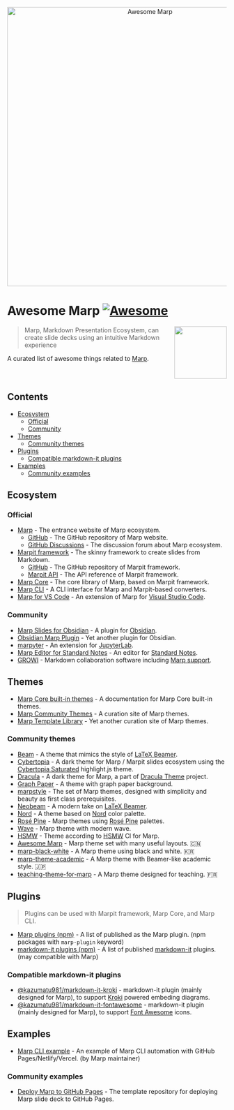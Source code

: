 <!-- lint disable awesome-git-repo-age -->

<p align="center">
  <img src="./awesome-marp.png" alt="Awesome Marp" width="640">
</p>

# Awesome Marp [![Awesome](https://awesome.re/badge-flat.svg)](https://awesome.re)

<a href="https://marp.app"><img src="https://marp.app/favicon.png" align="right" width="120" height="120" /></a>

> Marp, Markdown Presentation Ecosystem, can create slide decks using an intuitive Markdown experience

A curated list of awesome things related to [Marp].

[marp]: https://marp.app

<br clear="all" />

## Contents<!-- omit in toc -->

- [Ecosystem](#ecosystem)
  - [Official](#official)
  - [Community](#community)
- [Themes](#themes)
  - [Community themes](#community-themes)
- [Plugins](#plugins)
  - [Compatible markdown-it plugins](#compatible-markdown-it-plugins)
- [Examples](#examples)
  - [Community examples](#community-examples)

## Ecosystem

### Official

- [Marp] - The entrance website of Marp ecosystem.
  - [GitHub](https://github.com/marp-team/marp) - The GitHub repository of Marp website.
  - [GitHub Discussions](https://github.com/orgs/marp-team/discussions) - The discussion forum about Marp ecosystem.
- [Marpit framework](https://marpit.marp.app) - The skinny framework to create slides from Markdown.
  - [GitHub](https://github.com/marp-team/marpit) - The GitHub repository of Marpit framework.
  - [Marpit API](https://marpit-api.marp.app) - The API reference of Marpit framework.
- [Marp Core](https://github.com/marp-team/marp-core) - The core library of Marp, based on Marpit framework.
- [Marp CLI](https://github.com/marp-team/marp-cli) - A CLI interface for Marp and Marpit-based converters.
- [Marp for VS Code](https://github.com/marp-team/marp-vscode) - An extension of Marp for [Visual Studio Code](https://code.visualstudio.com/).

### Community

- [Marp Slides for Obsidian](https://github.com/samuele-cozzi/obsidian-marp-slides) - A plugin for [Obsidian](https://obsidian.md/).
- [Obsidian Marp Plugin](https://github.com/JichouP/obsidian-marp-plugin) - Yet another plugin for Obsidian.
- [marpyter](https://github.com/trungleduc/marpyter) - An extension for [JupyterLab](https://jupyter.org/).
- [Marp Editor for Standard Notes](https://github.com/TheodoreChu/marp-editor) - An editor for [Standard Notes](https://standardnotes.com/).
- [GROWI](https://github.com/weseek/growi/) - Markdown collaboration software including [Marp support](https://docs.growi.org/en/guide/features/presentation.html#what-are-growi-slide-and-marp-slide).

## Themes

- [Marp Core built-in themes](https://github.com/marp-team/marp-core/blob/main/themes/README.md) - A documentation for Marp Core built-in themes.
- [Marp Community Themes](https://rnd195.github.io/marp-community-themes/) - A curation site of Marp themes.
- [Marp Template Library](https://yoanbernabeu.github.io/MARP-Template-Library/) - Yet another curation site of Marp themes.

### Community themes

- [Beam](https://rnd195.github.io/marp-community-themes/theme/beam.html) - A theme that mimics the style of [LaTeX Beamer](https://www.ctan.org/pkg/beamer).
- [Cybertopia](https://github.com/noraj/cybertopia-marp) - A dark theme for Marp / Marpit slides ecosystem using the [Cybertopia Saturated](https://github.com/noraj/cybertopia-highlightjs) highlight.js theme.
- [Dracula](https://draculatheme.com/marp) - A dark theme for Marp, a part of [Dracula Theme](https://draculatheme.com/) project.
- [Graph Paper](https://rnd195.github.io/marp-community-themes/theme/graph_paper.html) - A theme with graph paper background.
- [marpstyle](https://github.com/cunhapaulo/marpstyle) - The set of Marp themes, designed with simplicity and beauty as first class prerequisites.
- [Neobeam](https//www.github.com/mikael-ros/neobeam) - A modern take on [LaTeX Beamer](https://www.ctan.org/pkg/beamer).
- [Nord](https://github.com/mastern2k3/marpit-nord-theme) - A theme based on [Nord](https://www.nordtheme.com/) color palette.
- [Rosé Pine](https://github.com/rainbowflesh/Rose-Pine-For-Marp) - Marp themes using [Rosé Pine](https://rosepinetheme.com/) palettes.
- [Wave](https://github.com/JuliusWiedemann/MarpThemeWave) - Marp theme with modern wave.
- [HSMW](https://git.hs-mittweida.de/marp/marp-theme-hsmw) - Theme according to [HSMW](https://www.hs-mittweida.de/) CI for Marp.
- [Awesome Marp](https://github.com/favourhong/Awesome-Marp) - Marp theme set with many useful layouts. 🇨🇳
- [marp-black-white](https://github.com/hyuunnn/marp-black-white) - A Marp theme using black and white. 🇰🇷
- [marp-theme-academic](https://github.com/kaisugi/marp-theme-academic) - A Marp theme with Beamer-like academic style. 🇯🇵
- [teaching-theme-for-marp](https://github.com/eyssette/teaching-theme-for-marp) - A Marp theme designed for teaching. 🇫🇷

## Plugins

> Plugins can be used with Marpit framework, Marp Core, and Marp CLI.

- [Marp plugins (npm)](https://www.npmjs.com/search?q=keywords:marp-plugin) - A list of published as the Marp plugin. (npm packages with `marp-plugin` keyword)
- [markdown-it plugins (npm)](https://www.npmjs.com/search?q=keywords:markdown-it-plugin) - A list of published [markdown-it](https://github.com/markdown-it/markdown-it) plugins. (may compatible with Marp)

<!--
### Marp plugins

This section will list Marp-specific plugins.
-->

### Compatible markdown-it plugins

- [@kazumatu981/markdown-it-kroki](https://github.com/kazumatu981/markdown-it-kroki) - markdown-it plugin (mainly designed for Marp), to support [Kroki](https://kroki.io/) powered embeding diagrams.
- [@kazumatu981/markdown-it-fontawesome](https://github.com/kazumatu981/markdown-it-fontawesome) - markdown-it plugin (mainly designed for Marp), to support [Font Awesome](https://fontawesome.com/) icons.

## Examples

- [Marp CLI example](https://github.com/yhatt/marp-cli-example) - An example of Marp CLI automation with GitHub Pages/Netlify/Vercel. (by Marp maintainer)

### Community examples

- [Deploy Marp to GitHub Pages](https://github.com/ralexander-phi/marp-to-pages) - The template repository for deploying Marp slide deck to GitHub Pages.

